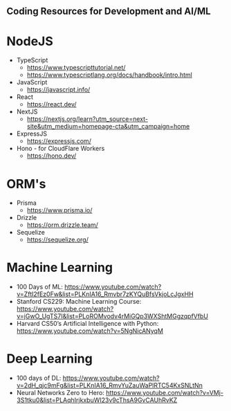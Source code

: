 ## Coding Resources for Development and AI/ML

# NodeJS
- TypeScript
  - https://www.typescripttutorial.net/
  - https://www.typescriptlang.org/docs/handbook/intro.html
- JavaScript
  - https://javascript.info/
- React
  - https://react.dev/
- NextJS
  - https://nextjs.org/learn?utm_source=next-site&utm_medium=homepage-cta&utm_campaign=home
- ExpressJS
  - https://expressjs.com/
- Hono - for CloudFlare Workers
    - https://hono.dev/
 
# ORM's
- Prisma
  - https://www.prisma.io/
- Drizzle
  - https://orm.drizzle.team/
- Sequelize
  - https://sequelize.org/

# Machine Learning
- 100 Days of ML: https://www.youtube.com/watch?v=ZftI2fEz0Fw&list=PLKnIA16_Rmvbr7zKYQuBfsVkjoLcJgxHH
- Stanford CS229: Machine Learning Course: https://www.youtube.com/watch?v=jGwO_UgTS7I&list=PLoROMvodv4rMiGQp3WXShtMGgzqpfVfbU
- Harvard CS50’s Artificial Intelligence with Python: https://www.youtube.com/watch?v=5NgNicANyqM
# Deep Learning
- 100 days of DL: https://www.youtube.com/watch?v=2dH_qjc9mFg&list=PLKnIA16_RmvYuZauWaPlRTC54KxSNLtNn
- Neural Networks Zero to Hero: https://www.youtube.com/watch?v=VMj-3S1tku0&list=PLAqhIrjkxbuWI23v9cThsA9GvCAUhRvKZ
